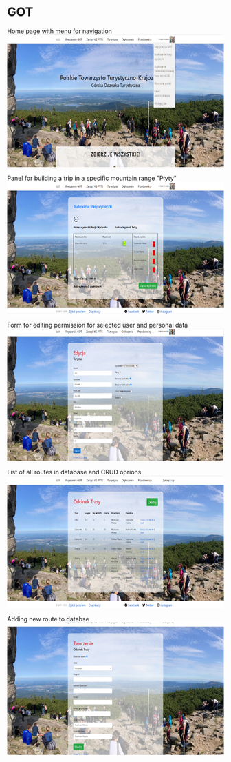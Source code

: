 # GOT

Home page with menu for navigation <br />
<img src="https://github.com/cellitaes/GOT/blob/master/Screenshots/Screenshot1.png" width="632" height="307" />
<br />

Panel for building a trip in a specific mountain range "Płyty" <br />
<img src="https://github.com/cellitaes/GOT/blob/master/Screenshots/Screenshot2.png"  width="632" height="307" />
<br />

Form for editing permission for selected user and personal data <br />
<img src="https://github.com/cellitaes/GOT/blob/master/Screenshots/Screenshot3.png"  width="632" height="307" />
<br />

List of all routes in database and CRUD oprions <br />
<img src="https://github.com/cellitaes/GOT/blob/master/Screenshots/Screenshot4.png"  width="632" height="307" />
<br />

Adding new route to databse <br />
<img src="https://github.com/cellitaes/GOT/blob/master/Screenshots/Screenshot5.png"  width="632" height="307" />
<br />
